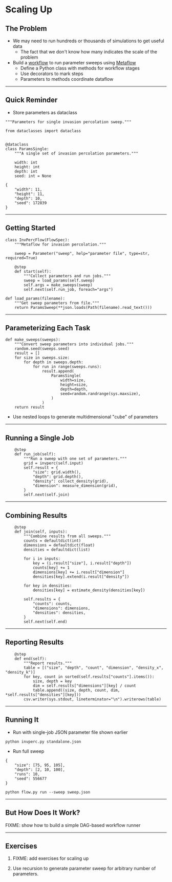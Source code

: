 # Scaling Up

## The Problem

-   We may need to run hundreds or thousands of simulations to get useful data
    -   The fact that we don't know how many indicates the scale of the problem
-   Build a [workflow](g:workflow) to run parameter sweeps using [Metaflow][metaflow]
    -   Define a Python class with methods for workflow stages
    -   Use decorators to mark steps
    -   Parameters to methods coordinate dataflow

---

## Quick Reminder

-   Store parameters as dataclass

```{data-file="params_single.py"}
"""Parameters for single invasion percolation sweep."""

from dataclasses import dataclass


@dataclass
class ParamsSingle:
    """A single set of invasion percolation parameters."""

    width: int
    height: int
    depth: int
    seed: int = None
```
```{data-file="standalone.json"}
{
    "width": 11,
    "height": 11,
    "depth": 10,
    "seed": 172839
}
```

---

## Getting Started

```{data-file="flow.py:class"}
class InvPercFlow(FlowSpec):
    """Metaflow for invasion percolation."""

    sweep = Parameter("sweep", help="parameter file", type=str, required=True)
```
```{data-file="flow.py:start"}
    @step
    def start(self):
        """Collect parameters and run jobs."""
        sweep = load_params(self.sweep)
        self.args = make_sweeps(sweep)
        self.next(self.run_job, foreach="args")
```
```{data-file="flow.py:load_params"}
def load_params(filename):
    """Get sweep parameters from file."""
    return ParamsSweep(**json.loads(Path(filename).read_text()))
```

---

## Parameterizing Each Task

```{data-file="flow.py:make_sweeps"}
def make_sweeps(sweeps):
    """Convert sweep parameters into individual jobs."""
    random.seed(sweeps.seed)
    result = []
    for size in sweeps.size:
        for depth in sweeps.depth:
            for run in range(sweeps.runs):
                result.append(
                    ParamsSingle(
                        width=size,
                        height=size,
                        depth=depth,
                        seed=random.randrange(sys.maxsize),
                    )
                )
    return result
```

-   Use nested loops to generate multidmensional "cube" of parameters

---

## Running a Single Job

```{data-file="flow.py:run_job"}
    @step
    def run_job(self):
        """Run a sweep with one set of parameters."""
        grid = invperc(self.input)
        self.result = {
            "size": grid.width(),
            "depth": grid.depth(),
            "density": collect_density(grid),
            "dimension": measure_dimension(grid),
        }
        self.next(self.join)
```

---

## Combining Results

```{data-file="flow.py:join"}
    @step
    def join(self, inputs):
        """Combine results from all sweeps."""
        counts = defaultdict(int)
        dimensions = defaultdict(float)
        densities = defaultdict(list)

        for i in inputs:
            key = (i.result["size"], i.result["depth"])
            counts[key] += 1
            dimensions[key] += i.result["dimension"]
            densities[key].extend(i.result["density"])

        for key in densities:
            densities[key] = estimate_density(densities[key])

        self.results = {
            "counts": counts,
            "dimensions": dimensions,
            "densities": densities,
        }
        self.next(self.end)
```

---

## Reporting Results

```{data-file="flow.py:end"}
    @step
    def end(self):
        """Report results."""
        table = [("size", "depth", "count", "dimension", "density_x", "density_k")]
        for key, count in sorted(self.results["counts"].items()):
            size, depth = key
            dim = self.results["dimensions"][key] / count
            table.append((size, depth, count, dim, *self.results["densities"][key]))
        csv.writer(sys.stdout, lineterminator="\n").writerows(table)
```

---

## Running It

-   Run with single-job JSON parameter file shown earlier

```{data-file="run_standalone.sh"}
python invperc.py standalone.json
```

-   Run full sweep

```{data-file="sweep.json"}
{
    "size": [75, 95, 105],
    "depth": [2, 10, 100],
    "runs": 10,
    "seed": 556677
}
```
```{data-file="run_sweep.sh"}
python flow.py run --sweep sweep.json
```

---

## But How Does It Work?

FIXME: show how to build a simple DAG-based workflow runner

---

## Exercises

1.  FIXME: add exercises for scaling up

1.  Use recursion to generate parameter sweep for arbitrary number of parameters.

[metaflow]: https://metaflow.org/

